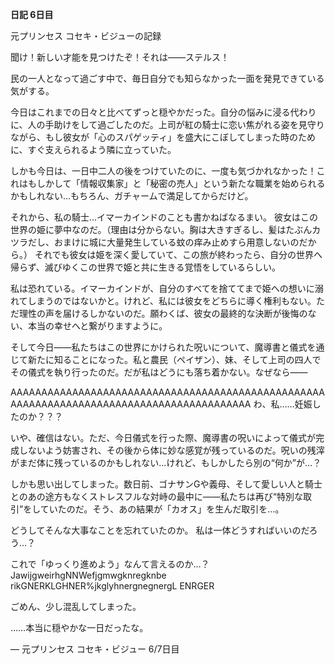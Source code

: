 <!-- title: ビジューの日記：6日目 -->

**日記 6日目**

元プリンセス
コセキ・ビジューの記録

聞け！新しい才能を見つけたぞ！それは――ステルス！

民の一人となって過ごす中で、毎日自分でも知らなかった一面を発見できている気がする。

今日はこれまでの日々と比べてずっと穏やかだった。自分の悩みに浸る代わりに、人の手助けをして過ごしたのだ。上司が紅の騎士に恋い焦がれる姿を見守りながら、もし彼女が「心のスパゲッティ」を盛大にこぼしてしまった時のために、すぐ支えられるよう隣に立っていた。

しかも今日は、一日中二人の後をつけていたのに、一度も気づかれなかった！これはもしかして「情報収集家」と「秘密の売人」という新たな職業を始められるかもしれない…もちろん、ガチャームで満足してからだけど。

それから、私の騎士…イマーカインドのことも書かねばなるまい。
彼女はこの世界の姫に夢中なのだ。（理由は分からない。胸は大きすぎるし、髪はたぶんカツラだし、おまけに城に大量発生している蚊の痒み止めすら用意しないのだから。） それでも彼女は姫を深く愛していて、この旅が終わったら、自分の世界へ帰らず、滅びゆくこの世界で姫と共に生きる覚悟をしているらしい。

私は恐れている。イマーカインドが、自分のすべてを捨ててまで姫への想いに溺れてしまうのではないかと。けれど、私には彼女をどちらに導く権利もない。ただ理性の声を届けるしかないのだ。願わくば、彼女の最終的な決断が後悔のない、本当の幸せへと繋がりますように。

そして今日――私たちはこの世界にかけられた呪いについて、魔導書と儀式を通じて新たに知ることになった。私と農民（ペイザン）、妹、そして上司の四人でその儀式を執り行ったのだ。だが私はどうにも落ち着かない。なぜなら――

AAAAAAAAAAAAAAAAAAAAAAAAAAAAAAAAAAAAAAAAAAAAAAAAAAAAAAAAAAAAAAAAAAAAAAAAAAAAAAAAAAAAAAAAAA
わ、私……妊娠したのか？？？

いや、確信はない。ただ、今日儀式を行った際、魔導書の呪いによって儀式が完成しないよう妨害され、その後から体に妙な感覚が残っているのだ。呪いの残滓がまだ体に残っているのかもしれない…けれど、もしかしたら別の“何か”が…？

しかも思い出してしまった。数日前、ゴナサンGや義母、そして愛しい人と騎士とのあの途方もなくストレスフルな対峙の最中に――私たちは再び“特別な取引”をしていたのだ。そう、あの結果が「カオス」を生んだ取引を…。

どうしてそんな大事なことを忘れていたのか。
私は一体どうすればいいのだろう…？

これで「ゆっくり進めよう」なんて言えるのか…？
JawijgweirhgNNWefjgmwgknregknbe rikGNERKLGHNER%jkglyhnergnegnergL ENRGER

ごめん、少し混乱してしまった。

……本当に穏やかな一日だったな。

— 元プリンセス コセキ・ビジュー 6/7日目
